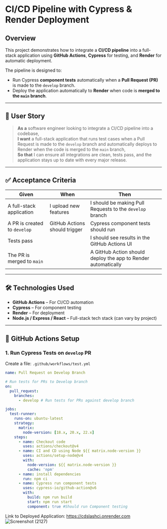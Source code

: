 # CI/CD Pipeline with Cypress & Render Deployment

## Overview

This project demonstrates how to integrate a **CI/CD pipeline** into a full-stack application using **GitHub Actions**, **Cypress** for testing, and **Render** for automatic deployment.

The pipeline is designed to:

- Run Cypress **component tests** automatically when a **Pull Request (PR)** is made to the `develop` branch.
- Deploy the application automatically to **Render** when code is **merged to the `main` branch**.

---

## 🧠 User Story

> **As a** software engineer looking to integrate a CI/CD pipeline into a codebase,  
> **I want** a full-stack application that runs test cases when a Pull Request is made to the `develop` branch and automatically deploys to Render when the code is merged to the `main` branch,  
> **So that** I can ensure all integrations are clean, tests pass, and the application stays up to date with every major release.

---

## ✅ Acceptance Criteria

| Given | When | Then |
|-------|------|------|
| A full-stack application | I upload new features | I should be making Pull Requests to the `develop` branch |
| A PR is created to `develop` | GitHub Actions should trigger | Cypress component tests should run |
| Tests pass | | I should see results in the GitHub Actions UI |
| The PR is merged to `main` | | A GitHub Action should deploy the app to Render automatically |

---

## 🛠️ Technologies Used

- **GitHub Actions** – For CI/CD automation
- **Cypress** – For component testing
- **Render** – For deployment
- **Node.js / Express / React** – Full-stack tech stack (can vary by project)

---

## 🔧 GitHub Actions Setup

### 1. Run Cypress Tests on `develop` PR

Create a file: `.github/workflows/test.yml`

```yaml
name: Pull Request on Develop Branch

# Run tests for PRs to Develop branch
on:
  pull_request:
    branches:
      - develop # Run tests for PRs against develop branch

jobs:
  test-runner:
    runs-on: ubuntu-latest
    strategy:
      matrix:
        node-version: [18.x, 20.x, 22.x]
    steps:
      - name: Checkout code
        uses: actions/checkout@v4
      - name: CI and CD using Node ${{ matrix.node-version }}
        uses: actions/setup-node@v4
        with:
          node-version: ${{ matrix.node-version }}
          cache: 'npm'
      - name: install dependencies
        run: npm ci
      - name: Cypress run component tests
        uses: cypress-io/github-action@v6
        with:
          build: npm run build
          start: npm run start
          component: true #Should run Component testing
```
Link to Deployed Application: https://cdslashci.onrender.com
![Screenshot (2127)](https://github.com/user-attachments/assets/bd01a4e8-a417-4a7c-a20e-991a89afa206)

